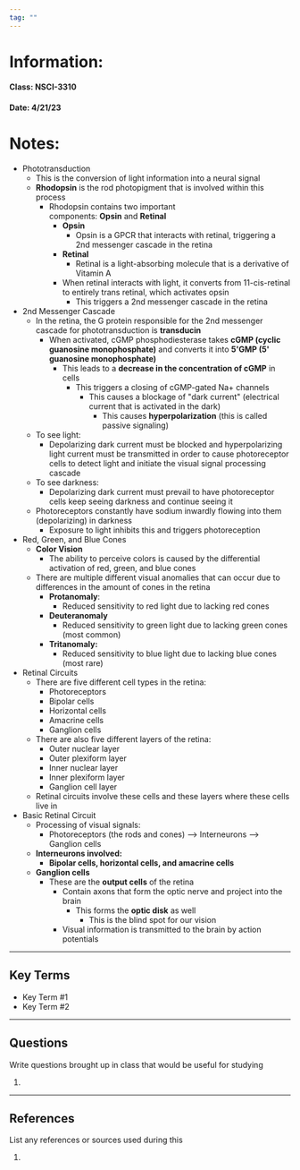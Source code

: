 ```yaml
---
tag: ""
---
```

# Information:

#### Class: NSCI-3310

#### Date: 4/21/23

# Notes:

- Phototransduction
    - This is the conversion of light information into a neural signal
    - **Rhodopsin** is the rod photopigment that is involved within this process
        - Rhodopsin contains two important components: **Opsin** and **Retinal**
            - **Opsin**
                - Opsin is a GPCR that interacts with retinal, triggering a 2nd messenger cascade in the retina
            - **Retinal**
                - Retinal is a light-absorbing molecule that is a derivative of Vitamin A
            - When retinal interacts with light, it converts from 11-cis-retinal to entirely trans retinal, which activates opsin
                - This triggers a 2nd messenger cascade in the retina
- 2nd Messenger Cascade
    - In the retina, the G protein responsible for the 2nd messenger cascade for phototransduction is **transducin**
        - When activated, cGMP phosphodiesterase takes **cGMP (cyclic guanosine monophosphate)** and converts it into **5'GMP (5' guanosine monophosphate)**
            - This leads to a **decrease in the concentration of cGMP** in cells
                - This triggers a closing of cGMP-gated Na+ channels
                    - This causes a blockage of "dark current" (electrical current that is activated in the dark)
                        - This causes **hyperpolarization** (this is called passive signaling)
    - To see light:
        - Depolarizing dark current must be blocked and hyperpolarizing light current must be transmitted in order to cause photoreceptor cells to detect light and initiate the visual signal processing cascade
    - To see darkness:
        - Depolarizing dark current must prevail to have photoreceptor cells keep seeing darkness and continue seeing it
    - Photoreceptors constantly have sodium inwardly flowing into them (depolarizing) in darkness
        - Exposure to light inhibits this and triggers photoreception
- Red, Green, and Blue Cones
    - **Color Vision** 
        - The ability to perceive colors is caused by the differential activation of red, green, and blue cones
    - There are multiple different visual anomalies that can occur due to differences in the amount of cones in the retina
        - **Protanomaly**:
            - Reduced sensitivity to red light due to lacking red cones
        - **Deuteranomaly**
            - Reduced sensitivity to green light due to lacking green cones (most common)
        - **Tritanomaly:**
            - Reduced sensitivity to blue light due to lacking blue cones (most rare)
- Retinal Circuits
    - There are five different cell types in the retina:
        - Photoreceptors
        - Bipolar cells
        - Horizontal cells
        - Amacrine cells
        - Ganglion cells
    - There are also five different layers of the retina:
        - Outer nuclear layer
        - Outer plexiform layer
        - Inner nuclear layer
        - Inner plexiform layer
        - Ganglion cell layer
    - Retinal circuits involve these cells and these layers where these cells live in
- Basic Retinal Circuit
    - Processing of visual signals:
        - Photoreceptors (the rods and cones) --> Interneurons --> Ganglion cells
    - **Interneurons involved:**
        - **Bipolar cells, horizontal cells, and amacrine cells**
    - **Ganglion cells**
        - These are the **output cells** of the retina
            - Contain axons that form the optic nerve and project into the brain
                - This forms the **optic disk** as well
                    - This is the blind spot for our vision
            - Visual information is transmitted to the brain by action potentials
---

## Key Terms

- Key Term #1
- Key Term #2

---

## Questions

Write questions brought up in class that would be useful for studying

1.

---

## References

List any references or sources used during this

1.